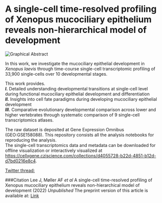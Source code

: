 # A single-cell time-resolved profiling of Xenopus mucociliary epithelium reveals non-hierarchical model of development
![Graphical Abstract](figs/graphicabstract.png)

In this work, we investigate the mucociliary epithelial development in _Xenopus laevis_ through time-course single-cell transcriptomic profiling of 33,900 single-cells over 10 developmental stages.  

This work provides.  
**_I._** Detailed understanding developmental transitions at single-cell level during functional mucociliary epithelial development and differentiation  
**_II._** Insights into cell fate paradigms during developing mucociliary epithelial development  
**_III._** Comparative evolutionary developmental comparison across lower and higher vertebrates through systematic comparison of 9 single-cell transcriptomics atlases.  

The raw dataset is deposited at Gene Expression Omnibus (GEO:GSE158088). This repository consists all the analysis notebooks for reproducing the analysis.   
The single-cell transcriptomics data and metadata can be downloaded for offline visualization or interactively visualized at https://cellxgene.cziscience.com/collections/d4055728-b22d-4851-b12d-d7bd0216e8c4.  


[Twitter thread:]( https://twitter.com/kedar_natarajan)


###Citation
Lee J, Møller AF *et al* A single-cell time-resolved profiling of Xenopus mucociliary epithelium reveals non-hierarchical model of development (2022) *_Unpublished_*
The preprint version of this article is available at: [Link](https://doi.org/XXXXX)  
